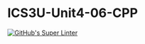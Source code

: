 # ICS3U-Unit4-06-CPP

[![GitHub's Super Linter](https://github.com/Joshua-Yeung-2/ICS3U-Unit4-06-CPP/workflows/GitHub's%20Super%20Linter/badge.svg)](https://github.com/Joshua-Yeung-2/ICS3U-Unit4-06-CPP/actions)
